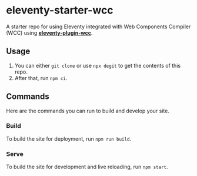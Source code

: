 # eleventy-starter-wcc

A starter repo for using Eleventy integrated with Web Components Compiler (WCC) using [**eleventy-plugin-wcc**](https://github.com/ProjectEvergreen/eleventy-plugin-wcc).

## Usage

1. You can either `git clone` or use `npx degit` to get the contents of this repo.
1. After that, run `npm ci`.

## Commands

Here are the commands you can run to build and develop your site.

### Build

To build the site for deployment, run `npm run build`.

### Serve

To build the site for development and live reloading, run `npm start`.